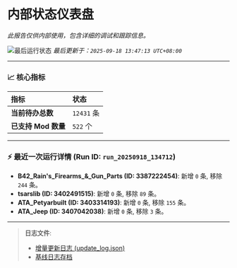# 内部状态仪表盘

*此报告仅供内部使用，包含详细的调试和跟踪信息。*

![最后运行状态](https://img.shields.io/badge/Last%20Run-Success-green)
*最后更新于：`2025-09-18 13:47:13 UTC+08:00`*

---

### 📈 **核心指标**

| 指标 | 状态 |
| :--- | :--- |
| **当前待办总数** | ``12431`` 条 |
| **已支持 Mod 数量** | ``522`` 个 |

---

### ⚡ **最近一次运行详情 (Run ID: ``run_20250918_134712``)**

*   **B42_Rain's_Firearms_&_Gun_Parts (ID: 3387222454)**: 新增 `0` 条, 移除 `244` 条。
*   **tsarslib (ID: 3402491515)**: 新增 `0` 条, 移除 `89` 条。
*   **ATA_Petyarbuilt (ID: 3403314193)**: 新增 `0` 条, 移除 `155` 条。
*   **ATA_Jeep (ID: 3407042038)**: 新增 `0` 条, 移除 `3` 条。

---

> **日志文件**:
> *   [增量更新日志 (update_log.json)](../data/logs/update_log.json)
> *   [基线日志存档](../data/logs/archive/)
